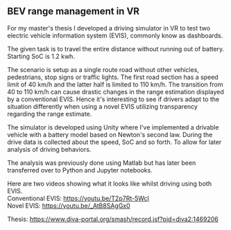 ## BEV range management in VR

For my master's thesis I developed a driving simulator in VR to test two electric vehicle information system (EVIS), commonly know as dashboards.  

The given task is to travel the entire distance without running out of battery. Starting SoC is 1.2 kwh.

The scenario is setup as a single route road without other vehicles, pedestrians, stop signs or traffic lights. The first road section has a speed limit of 40 km/h and the latter half is limited to 110 km/h. The transition from 40 to 110 km/h can cause drastic changes in the range estimation displayed by a conventional EVIS. Hence it's interesting to see if drivers adapt to the situation differently when using a novel EVIS utilizing transparency regarding the range estimate.

The simulator is developed using Unity where I've implemented a drivable vehicle with a battery model based on Newton's second law. During the drive data is collected about the speed, SoC and so forth. To allow for later analysis of driving behaviors.

The analysis was previously done using Matlab but has later been transferred over to Python and Jupyter notebooks.

Here are two videos showing what it looks like whilst driving using both EVIS.  
Conventional EVIS: https://youtu.be/T2p7Rt-5WcI  
Novel EVIS: https://youtu.be/_AtB8SAgGx0  

Thesis: https://www.diva-portal.org/smash/record.jsf?pid=diva2:1469206
